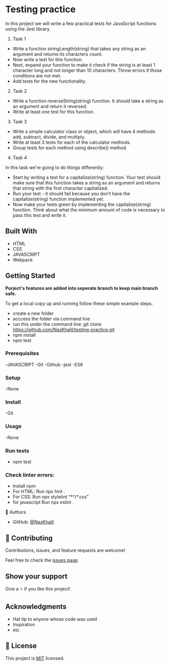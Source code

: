 # Testing practice

In this project we will write a few practical tests for JavaScript functions using the Jest library.


1. Task 1

- Write a function stringLength(string) that takes any string as an argument and returns its characters count.
- Now write a test for this function.
- Next, expand your function to make it check if the string is at least 1 character long and not longer than 10 characters. Throw errors if those conditions are not met.
- Add tests for the new functionality.

2. Task 2

- Write a function reverseString(string) function. It should take a string as an argument and return it reversed.
- Write at least one test for this function.

3. Task 3

- Write a simple calculator class or object, which will have 4 methods: add, subtract, divide, and multiply.
- Write at least 3 tests for each of the calculator methods.
- Group tests for each method using describe() method.

4. Task 4

In this task we're going to do things differently:

- Start by writing a test for a capitalize(string) function. Your test should make sure that this function takes a string as an argument and returns that string with the first character capitalized.
- Run your test - it should fail because you don’t have the capitalize(string) function implemented yet.
- Now make your tests green by implementing the capitalize(string) function. Think about what the minimum amount of code is necessary to pass this test and write it.


## Built With
- HTML
- CSS
- JAVASCRIPT
- Webpack

## Getting Started


**Porject's features are added into seperate branch to keep main branch safe.**


To get a local copy up and running follow these simple example steps.

- create a new folder
- acccess the folder via command line
- run this under the command line: git clone https://github.com/NasKhalil/testing-practice.git
- npm install
- npm test

### Prerequisites
-JAVASCRIPT
-Git
-Github
-jest
-ES6

### Setup
-None

### Install
-Git

### Usage
-None

### Run tests
- npm test

### Check linter errors:

- Install npm
- For HTML: Run npx hint .
- For CSS: Run npx stylelint “**/*.css”
- for javascript Run npx eslint .

👤 Authors
- GitHub: [@NasKhalil](https://github.com/NasKhalil)

## 🤝 Contributing

Contributions, issues, and feature requests are welcome!

Feel free to check the [issues page](../../issues/).

## Show your support

Give a ⭐️ if you like this project!

## Acknowledgments

- Hat tip to anyone whose code was used
- Inspiration
- etc

## 📝 License

This project is [MIT](./MIT.md) licensed.